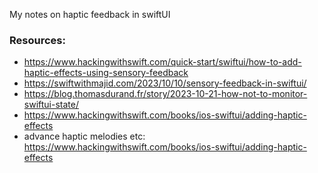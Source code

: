 My notes on haptic feedback in swiftUI<!--more-->


### Resources:
- https://www.hackingwithswift.com/quick-start/swiftui/how-to-add-haptic-effects-using-sensory-feedback
- https://swiftwithmajid.com/2023/10/10/sensory-feedback-in-swiftui/
- https://blog.thomasdurand.fr/story/2023-10-21-how-not-to-monitor-swiftui-state/
- https://www.hackingwithswift.com/books/ios-swiftui/adding-haptic-effects
- advance haptic melodies etc: https://www.hackingwithswift.com/books/ios-swiftui/adding-haptic-effects
